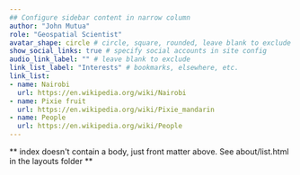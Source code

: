 ```yaml
---
## Configure sidebar content in narrow column
author: "John Mutua"
role: "Geospatial Scientist"
avatar_shape: circle # circle, square, rounded, leave blank to exclude
show_social_links: true # specify social accounts in site config
audio_link_label: "" # leave blank to exclude
link_list_label: "Interests" # bookmarks, elsewhere, etc.
link_list:
- name: Nairobi
  url: https://en.wikipedia.org/wiki/Nairobi
- name: Pixie fruit
  url: https://en.wikipedia.org/wiki/Pixie_mandarin
- name: People
  url: https://en.wikipedia.org/wiki/People
---
```


** index doesn't contain a body, just front matter above.
See about/list.html in the layouts folder **